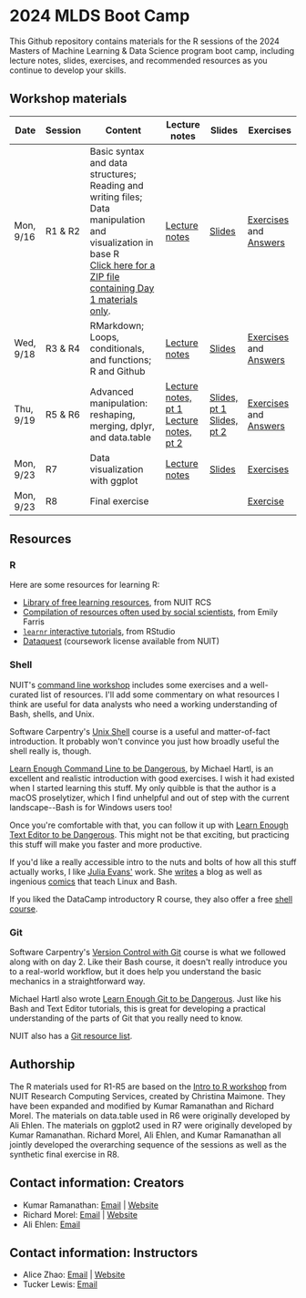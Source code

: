 # 2024 MLDS Boot Camp

This Github repository contains materials for the R sessions of the 2024 Masters of Machine Learning & Data Science program boot camp, including lecture notes, slides, exercises, and recommended resources as you continue to develop your skills.

## Workshop materials

| Date | Session | Content | Lecture notes | Slides | Exercises |
|------|---------|---------|---------------|--------|-----------|
| Mon, 9/16 | R1 & R2 | Basic syntax and data structures; Reading and writing files; Data manipulation and visualization in base R<br>[Click here for a ZIP file containing Day 1 materials only](https://github.com/NUMLDS/bootcamp-2024/raw/main/day1_only.zip). | [Lecture notes](https://github.com/NUMLDS/bootcamp-2024/lecturenotes/R1-R2_lecturenotes.html) | [Slides](https://github.com/NUMLDS/bootcamp-2023/blob/main/lectureslides/R1-R2_slides.html) | [Exercises](https://github.com/NUMLDS/bootcamp-2024/blob/main/exercises/R1-R2_exercises.R) and [Answers](https://github.com/NUMLDS/bootcamp-2024/blob/main/exercises/R1-R2_exercises_with_answers.R) |
| Wed, 9/18 | R3 & R4 | RMarkdown; Loops, conditionals, and functions; R and Github | [Lecture notes](https://github.com/NUMLDS/bootcamp-2024/lecturenotes/R3-R4_lecturenotes) | [Slides](https://github.com/NUMLDS/bootcamp-2024/lectureslides/R3-R4_slides) | [Exercises](https://github.com/NUMLDS/bootcamp-2024/blob/main/exercises/R3-R4_exercises_no_answers.html) and [Answers](https://github.com/NUMLDS/bootcamp-2024/blob/main/exercises/R3-R4_exercises_with_answers.html) |
| Thu, 9/19 | R5 & R6 | Advanced manipulation: reshaping, merging, dplyr, and data.table | [Lecture notes, pt 1](https://github.com/NUMLDS/bootcamp-2024/lecturenotes/R5_lecturenotes)<br />[Lecture notes, pt 2](https://github.com/NUMLDS/bootcamp-2024/lecturenotes/R6_lecturenotes) | [Slides, pt 1](https://github.com/NUMLDS/bootcamp-2024/lectureslides/R5_slides)<br />[Slides, pt 2](https://github.com/NUMLDS/bootcamp-2024/lectureslides/R6_slides) | [Exercises](https://github.com/NUMLDS/bootcamp-2024/blob/main/exercises/R5-R6_exercises_no_answers.html) and [Answers](https://github.com/NUMLDS/bootcamp-2024/blob/main/exercises/R5-R6_exercises_with_answers.html) |
| Mon, 9/23 | R7 | Data visualization with ggplot | [Lecture notes](https://github.com/NUMLDS/bootcamp-2024/lecturenotes/R7_lecturenotes) | [Slides](https://github.com/NUMLDS/bootcamp-2024/lectureslides/R7_slides.html) | [Exercises](https://github.com/NUMLDS/bootcamp-2024/blob/main/exercises/R7_exercises.md) |
| Mon, 9/23 | R8 | Final exercise | | | [Exercise](https://github.com/NUMLDS/bootcamp-2024/blob/main/exercises/R8_final-exercise-instructions.md) |

## Resources

### R

Here are some resources for learning R:

-   [Library of free learning resources](https://sites.northwestern.edu/researchcomputing/category/learning-resources/), from NUIT RCS
-   [Compilation of resources often used by social scientists](https://efarristcu.medium.com/teaching-myself-r-c03c52361bed), from Emily Farris
-   [`learnr` interactive tutorials](https://rstudio.github.io/learnr/), from RStudio
-   [Dataquest](https://www.it.northwestern.edu/research/campus-events/data-camp.html) (coursework license available from NUIT)

### Shell

NUIT's [command line workshop](https://github.com/nuitrcs/commandlineworkshop) includes some exercises and a well-curated list of resources. I'll add some commentary on what resources I think are useful for data analysts who need a working understanding of Bash, shells, and Unix.

Software Carpentry's [Unix Shell](http://swcarpentry.github.io/shell-novice/) course is a useful and matter-of-fact introduction. It probably won't convince you just how broadly useful the shell really is, though.

[Learn Enough Command Line to be Dangerous](https://www.learnenough.com/command-line-tutorial), by Michael Hartl, is an excellent and realistic introduction with good exercises. I wish it had existed when I started learning this stuff. My only quibble is that the author is a macOS proselytizer, which I find unhelpful and out of step with the current landscape--Bash is for Windows users too!

Once you're comfortable with that, you can follow it up with [Learn Enough Text Editor to be Dangerous](https://www.learnenough.com/text-editor-tutorial). This might not be that exciting, but practicing this stuff will make you faster and more productive.

If you'd like a really accessible intro to the nuts and bolts of how all this stuff actually works, I like [Julia Evans'](https://twitter.com/b0rk) work. She [writes](https://jvns.ca/) a blog as well as ingenious [comics](https://twitter.com/i/moments/1026078161115729920) that teach Linux and Bash.

If you liked the DataCamp introductory R course, they also offer a free [shell course](https://www.datacamp.com/courses/introduction-to-shell-for-data-science).

### Git

Software Carpentry's [Version Control with Git](http://swcarpentry.github.io/git-novice/) course is what we followed along with on day 2. Like their Bash course, it doesn't really introduce you to a real-world workflow, but it does help you understand the basic mechanics in a straightforward way.

Michael Hartl also wrote [Learn Enough Git to be Dangerous](https://www.learnenough.com/git-tutorial). Just like his Bash and Text Editor tutorials, this is great for developing a practical understanding of the parts of Git that you really need to know.

NUIT also has a [Git resource list](https://github.com/nuitrcs/gitworkshop).

## Authorship

The R materials used for R1-R5 are based on the [Intro to R workshop](https://github.com/nuitrcs/r_intro_june2018) from NUIT Research Computing Services, created by Christina Maimone. They have been expanded and modified by Kumar Ramanathan and Richard Morel. The materials on data.table used in R6 were originally developed by Ali Ehlen. The materials on ggplot2 used in R7 were originally developed by Kumar Ramanathan. Richard Morel, Ali Ehlen, and Kumar Ramanathan all jointly developed the overarching sequence of the sessions as well as the synthetic final exercise in R8.

## Contact information: Creators

-   Kumar Ramanathan: [Email](mailto:kumar.ramanathan@u.northwestern.edu) \| [Website](http://www.kumar.fyi)
-   Richard Morel: [Email](mailto:richard.morel@u.northwestern.edu) \| [Website](http://ramorel.github.io)
-   Ali Ehlen: [Email](mailto:AnnalieseEhlen2020@u.northwestern.edu)

## Contact information: Instructors

-   Alice Zhao: [Email](mailto:alicezhao2013@u.northwestern.edu) \| [Website](http://adashofdata.com)
-   Tucker Lewis: [Email](mailto:matthewlewis2018@u.northwestern.edu)
